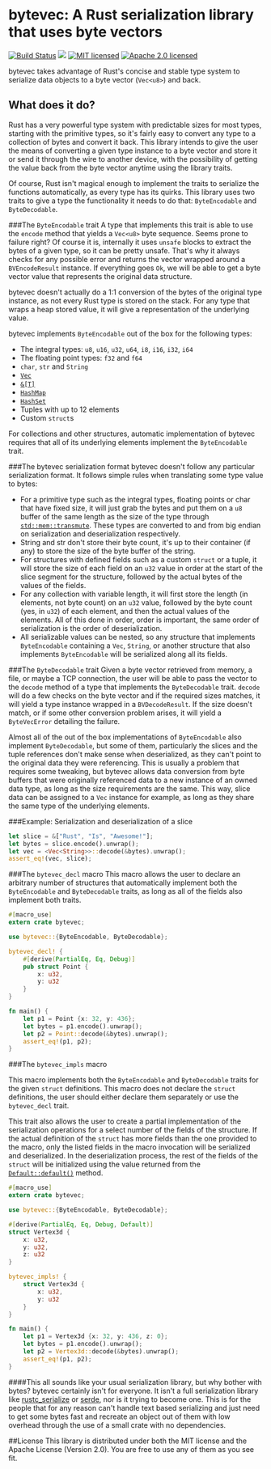 bytevec: A Rust serialization library that uses byte vectors
============================================================

[![Build Status](https://travis-ci.org/fero23/bytevec.svg?branch=master)](https://travis-ci.org/fero23/bytevec)
[![](https://img.shields.io/crates/v/bytevec.svg)](https://crates.io/crates/bytevec)
[![MIT licensed](https://img.shields.io/badge/license-MIT-blue.svg)](./LICENSE-MIT)
[![Apache 2.0 licensed](https://img.shields.io/badge/license-APACHE%202.0-blue.svg)](./LICENSE-APACHE)

bytevec takes advantage of Rust's concise and stable type system to
serialize data objects to a byte vector (`Vec<u8>`) and back.

What does it do?
----------------
Rust has a very powerful type system with predictable sizes for most
types, starting with the primitive types, so it's fairly easy to convert
any type to a collection of bytes and convert it back. This library intends
to give the user the means of converting a given type instance to a byte vector
and store it or send it through the wire to another device, with the possibility
of getting the value back from the byte vector anytime using the library traits.

Of course, Rust isn't magical enough to implement the traits to serialize
the functions automatically, as every type has its quirks. This library
uses two traits to give a type the functionality it needs to do that: 
`ByteEncodable` and `ByteDecodable`.

###The `ByteEncodable` trait
A type that implements this trait is able to use the `encode` method that 
yields a `Vec<u8>` byte sequence. Seems prone to failure right? Of course it is,
internally it uses `unsafe` blocks to extract the bytes of a given type, so 
it can be pretty unsafe. That's why it always checks for any possible error and
returns the vector wrapped around a `BVEncodeResult` instance. If everything
goes `Ok`, we will be able to get a byte vector value that represents the 
original data structure.

bytevec doesn't actually do a 1:1 conversion of the bytes of the original
type instance, as not every Rust type is stored on the stack. For any type
that wraps a heap stored value, it will give a representation of the 
underlying value.

bytevec implements `ByteEncodable` out of the box for the following types:
- The integral types: `u8`, `u16`, `u32`, `u64`, `i8`, `i16`, `i32`, `i64`
- The floating point types: `f32` and `f64`
- `char`, `str` and `String`
- [`Vec`](http://doc.rust-lang.org/stable/std/vec/struct.Vec.html)
- [`&[T]`](http://doc.rust-lang.org/stable/std/primitive.slice.html)
- [`HashMap`](http://doc.rust-lang.org/stable/std/collections/struct.HashMap.html)
- [`HashSet`](http://doc.rust-lang.org/stable/std/collections/struct.HashSet.html)
- Tuples with up to 12 elements
- Custom `struct`s

For collections and other structures, automatic implementation of bytevec
requires that all of its underlying elements implement the `ByteEncodable`
trait.

###The bytevec serialization format
bytevec doesn't follow any particular serialization format. It follows simple
rules when translating some type value to bytes:
- For a primitive type such as the integral types, floating points
or char that have fixed size, it will just grab the bytes and put them 
on a `u8` buffer of the same length as the size of the type through 
[`std::mem::transmute`]. These types are converted to and from big endian on
serialization and deserialization respectively.
- String and str don't store their byte count, it's up to their container (if any)
to store the size of the byte buffer of the string.
- For structures with defined fields such as a custom `struct` or a tuple,
it will store the size of each field on an `u32` value in order at the start
of the slice segment for the structure, followed by the actual bytes of 
the values of the fields.
- For any collection with variable length, it will first store the length
(in elements, not byte count) on an `u32` value, followed by the byte count
(yes, in `u32`) of each element, and then the actual values of the elements.
All of this done in order, order is important, the same order of serialization
is the order of deserialization.
- All serializable values can be nested, so any structure that implements 
`ByteEncodable` containing a `Vec`, `String`, or another structure that also implements
`ByteEncodable` will be serialized along all its fields.

###The `ByteDecodable` trait
Given a byte vector retrieved from memory, a file, or maybe a TCP connection,
the user will be able to pass the vector to the `decode` method of
a type that implements the `ByteDecodable` trait. `decode` will do a few checks 
on the byte vector and if the required sizes matches, it will yield a type instance wrapped 
in a `BVDecodeResult`. If the size doesn't match, or if some other conversion problem 
arises, it will yield a `ByteVecError` detailing the failure.

Almost all of the out of the box implementations of `ByteEncodable` also
implement `ByteDecodable`, but some of them, particularly the slices and 
the tuple references don't make sense when deserialized, as they can't
point to the original data they were referencing. This is usually a problem
that requires some tweaking, but bytevec allows data conversion from byte
buffers that were originally referenced data to a new instance of an owned data type,
as long as the size requirements are the same. This way, slice data can
be assigned to a `Vec` instance for example, as long as they share the same 
type of the underlying elements.

###Example: Serialization and deserialization of a slice

```rust
let slice = &["Rust", "Is", "Awesome!"];
let bytes = slice.encode().unwrap();
let vec = <Vec<String>>::decode(&bytes).unwrap();
assert_eq!(vec, slice);
```

###The `bytevec_decl` macro
This macro allows the user to declare an arbitrary number of structures that
automatically implement both the `ByteEncodable` and `ByteDecodable` traits,
as long as all of the fields also implement both traits.

```rust
#[macro_use]
extern crate bytevec;

use bytevec::{ByteEncodable, ByteDecodable};

bytevec_decl! {
    #[derive(PartialEq, Eq, Debug)]
    pub struct Point {
        x: u32,
        y: u32
    }
}

fn main() {
    let p1 = Point {x: 32, y: 436};
    let bytes = p1.encode().unwrap();
    let p2 = Point::decode(&bytes).unwrap();
    assert_eq!(p1, p2);
}
```

###The `bytevec_impls` macro

This macro implements both the `ByteEncodable` and `ByteDecodable` traits
for the given `struct` definitions. This macro does not declare the `struct`
definitions, the user should either declare them separately or use the
`bytevec_decl` trait.

This trait also allows the user to create a partial implementation of the
serialization operations for a select number of the fields of the 
structure. If the actual definition of the `struct` has more fields than
the one provided to the macro, only the listed fields in the macro invocation
will be serialized and deserialized. In the deserialization process, the
rest of the fields of the `struct` will be initialized using the value
returned from the [`Default::default()`] method.

```rust
#[macro_use]
extern crate bytevec;

use bytevec::{ByteEncodable, ByteDecodable};

#[derive(PartialEq, Eq, Debug, Default)]
struct Vertex3d {
    x: u32,
    y: u32,
    z: u32
}

bytevec_impls! {
    struct Vertex3d {
        x: u32,
        y: u32
    }
}

fn main() {
    let p1 = Vertex3d {x: 32, y: 436, z: 0};
    let bytes = p1.encode().unwrap();
    let p2 = Vertex3d::decode(&bytes).unwrap();
    assert_eq!(p1, p2);
}
```

####This all sounds like your usual serialization library, but why bother with bytes?
bytevec certainly isn't for everyone. It isn't a full serialization library like
[rustc_serialize] or [serde], nor is it trying to become one. This is for the people
that for any reason can't handle text based serializing and just need 
to get some bytes fast and recreate an object out of them with low overhead through the use
of a small crate with no dependencies.

##License
This library is distributed under both the MIT license and the Apache License (Version 2.0).
You are free to use any of them as you see fit.

[`Default::default()`]: http://doc.rust-lang.org/stable/std/default/trait.Default.html#tymethod.default
[`std::mem::transmute`]: http://doc.rust-lang.org/stable/std/mem/fn.transmute.html
[rustc_serialize]: https://github.com/rust-lang-nursery/rustc-serialize
[serde]: https://github.com/serde-rs/serde